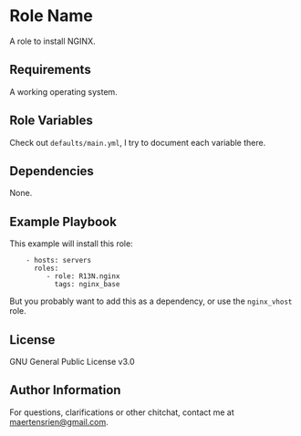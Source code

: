 Role Name
=========

A role to install NGINX.

Requirements
------------

A working operating system.

Role Variables
--------------

Check out `defaults/main.yml`, I try to document each variable there.

Dependencies
------------

None.

Example Playbook
----------------

This example will install this role:

```
    - hosts: servers
      roles:
         - role: R13N.nginx
           tags: nginx_base
```
But you probably want to add this as a dependency, or use the `nginx_vhost` role.

License
-------

GNU General Public License v3.0

Author Information
------------------

For questions, clarifications or other chitchat, contact me at [maertensrien@gmail.com](mailto:maertensrien@gmail.com).

